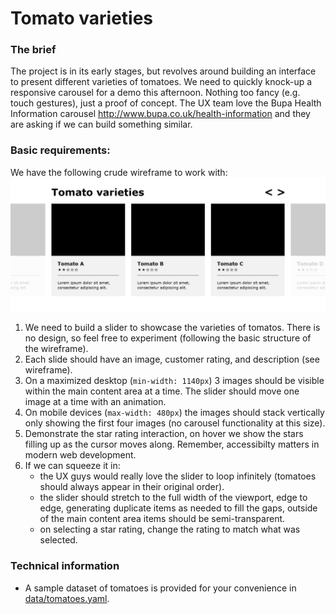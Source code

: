 # Tomato varieties

### The brief
The project is in its early stages, but revolves around building an interface to present different varieties of tomatoes.
We need to quickly knock-up a responsive carousel for a demo this afternoon. Nothing too fancy (e.g. touch gestures), just a proof of concept.
The UX team love the Bupa Health Information carousel http://www.bupa.co.uk/health-information and they are asking if we can build something similar.

### Basic requirements:
We have the following crude wireframe to work with:
![Tomato Slider Wireframe](/tomato-slider.png?raw=true)

1. We need to build a slider to showcase the varieties of tomatos. There is no design, so feel free to experiment (following the basic structure of the wireframe).
2. Each slide should have an image, customer rating, and description (see wireframe).
3. On a maximized desktop (`min-width: 1140px`) 3 images should be visible within the main content area at a time. The slider should move one image at a time with an animation.
4. On mobile devices (`max-width: 480px`) the images should stack vertically only showing the first four images (no carousel functionality at this size).
5. Demonstrate the star rating interaction, on hover we show the stars filling up as the cursor moves along. Remember, accessibilty matters in modern web development.
6. If we can squeeze it in: 
    - the UX guys would really love the slider to loop infinitely (tomatoes should always appear in their original order).
    - the slider should stretch to the full width of the viewport, edge to edge, generating duplicate items as needed to fill the gaps, outside of the main content area items should be semi-transparent.
    - on selecting a star rating, change the rating to match what was selected.

### Technical information

- A sample dataset of tomatoes is provided for your convenience in [data/tomatoes.yaml](data/tomatoes.yaml).
